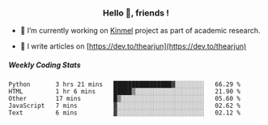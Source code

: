 <h3 align="center">Hello 👋, friends !</h3>

- 🔭 I’m currently working on [Kinmel](https://github.com/thearjun/kinmel) project as part of academic research.

- 📝 I write articles on [https://dev.to/thearjun](https://dev.to/thearjun)


##### Weekly Coding Stats
<!--START_SECTION:waka-->
```text
Python       3 hrs 21 mins   ████████████████▓░░░░░░░░   66.29 % 
HTML         1 hr 6 mins     █████▒░░░░░░░░░░░░░░░░░░░   21.90 % 
Other        17 mins         █▒░░░░░░░░░░░░░░░░░░░░░░░   05.60 % 
JavaScript   7 mins          ▓░░░░░░░░░░░░░░░░░░░░░░░░   02.62 % 
Text         6 mins          ▓░░░░░░░░░░░░░░░░░░░░░░░░   02.12 % 
```
<!--END_SECTION:waka-->

